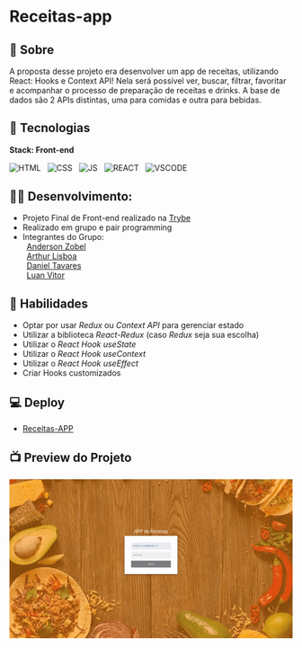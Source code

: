 # Receitas-app 
## 📖 Sobre

A proposta desse projeto era desenvolver um app de receitas, utilizando React: Hooks e Context API!
Nela será possível ver, buscar, filtrar, favoritar e acompanhar o processo de preparação de receitas e drinks.
A base de dados são 2 APIs distintas, uma para comidas e outra para bebidas.


## 🧰 Tecnologias  

**Stack: Front-end**
<div style="display: inline_block">
 
   <img align="center" alt="HTML" width="30" src="https://cdn.jsdelivr.net/gh/devicons/devicon/icons/html5/html5-original.svg" />&nbsp;&nbsp;
   <img align="center" alt="CSS" width="30"  src="https://cdn.jsdelivr.net/gh/devicons/devicon/icons/css3/css3-original.svg" />&nbsp;&nbsp;
   <img align="center" alt="JS" width="30"      src="https://cdn.jsdelivr.net/gh/devicons/devicon/icons/javascript/javascript-original.svg" />&nbsp;&nbsp;
   <img align="center" alt="REACT" width="30"   src="https://cdn.jsdelivr.net/gh/devicons/devicon/icons/react/react-original.svg" />&nbsp;&nbsp;
   <img align="center" alt="VSCODE" width="30"  src="https://cdn.jsdelivr.net/gh/devicons/devicon/icons/vscode/vscode-original.svg" />&nbsp;&nbsp;
 
</div>

## 👷‍♂️ Desenvolvimento:
- Projeto Final de Front-end realizado na [Trybe](https://www.betrybe.com/)<br>
- Realizado em grupo e pair programming
- Integrantes do Grupo:<br>
&ensp;[Anderson Zobel](https://github.com/Anderson-Zobel)<br>
&ensp;[Arthur Lisboa](https://github.com/Lisboaarthur)<br>
&ensp;[Daniel Tavares](https://github.com/dev-tavares)<br>
&ensp;[Luan Vitor](https://github.com/LuanVittor)<br>

## 🏃 Habilidades
 - Optar por usar _Redux_ ou _Context API_ para gerenciar estado
 - Utilizar a biblioteca _React-Redux_ (caso _Redux_ seja sua escolha)
 - Utilizar o _React Hook useState_
 - Utilizar o _React Hook useContext_
 - Utilizar o _React Hook useEffect_
 - Criar Hooks customizados

## 💻 Deploy
 - [Receitas-APP](https://receitas-app-pied.vercel.app/)

## 📺 Preview do Projeto
![](receitas-app.gif)

